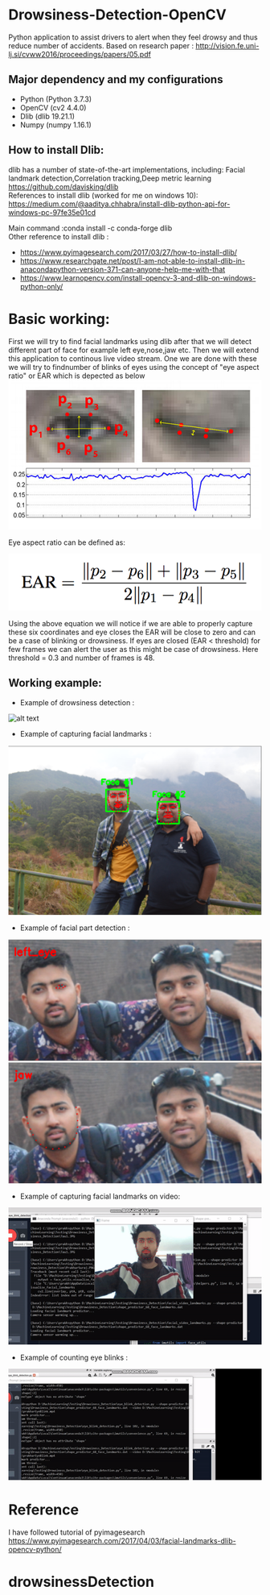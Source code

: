 # Drowsiness-Detection-OpenCV

Python application to assist drivers to alert when they feel drowsy and thus reduce number of accidents. Based on research paper : http://vision.fe.uni-lj.si/cvww2016/proceedings/papers/05.pdf

## Major dependency and my configurations
* Python (Python 3.7.3)
* OpenCV (cv2 4.4.0)
* Dlib (dlib 19.21.1) 
* Numpy (numpy 1.16.1)

## How to install Dlib:
dlib has a number of state-of-the-art implementations, including: Facial landmark detection,Correlation tracking,Deep metric learning https://github.com/davisking/dlib  
References to install dlib (worked for me on windows 10): https://medium.com/@aaditya.chhabra/install-dlib-python-api-for-windows-pc-97fe35e01cd

Main command :conda install -c conda-forge dlib    
Other reference to install dlib : 
* https://www.pyimagesearch.com/2017/03/27/how-to-install-dlib/
* https://www.researchgate.net/post/I-am-not-able-to-install-dlib-in-anacondapython-version-371-can-anyone-help-me-with-that
* https://www.learnopencv.com/install-opencv-3-and-dlib-on-windows-python-only/

# Basic working:
First we will try to find facial landmarks using dlib after that we will detect different part of face for example left eye,nose,jaw etc.
Then we will extend this application to continous live video stream. One we are done with these we will try to findnumber of blinks of eyes using the concept of "eye aspect ratio" or EAR which is depected as below
![alt text](https://github.com/prakhargurawa/Drowsiness-Detection-OpenCV/blob/main/media/blink_detection_plot.jpg?raw=true)

Eye aspect ratio can be defined as:

![alt text](https://github.com/prakhargurawa/Drowsiness-Detection-OpenCV/blob/main/media/blink_detection_equation.png?raw=true)

Using the above equation we will notice if we are able to properly capture these six coordinates and eye closes the EAR will be close to zero and can be a case of blinking or drowsiness.
If eyes are closed (EAR < threshold) for few frames we can alert the user as this might be case of drowsiness. Here threshold = 0.3 and number of frames is 48.

## Working example:
* Example of drowsiness detection :

![alt text](https://github.com/prakhargurawa/Drowsiness-Detection-OpenCV/blob/main/media/PrakharDrowsy.gif?raw=true)

* Example of capturing facial landmarks :

![alt text](https://github.com/prakhargurawa/Drowsiness-Detection-OpenCV/blob/main/media/Tau1FaceDetect.PNG?raw=true)

* Example of facial part detection :

![alt text](https://github.com/prakhargurawa/Drowsiness-Detection-OpenCV/blob/main/media/PrakharLeftEye.PNG?raw=true)
![alt text](https://github.com/prakhargurawa/Drowsiness-Detection-OpenCV/blob/main/media/PrakharJaw.PNG?raw=true)

* Example of capturing facial landmarks on video:

![alt text](https://github.com/prakhargurawa/Drowsiness-Detection-OpenCV/blob/main/media/PrakharLandmarks.gif?raw=true)

* Example of counting eye blinks :

![alt text](https://github.com/prakhargurawa/Drowsiness-Detection-OpenCV/blob/main/media/PrakharEyeBlink.gif?raw=true)


# Reference
I have followed tutorial of pyimagesearch https://www.pyimagesearch.com/2017/04/03/facial-landmarks-dlib-opencv-python/
# drowsinessDetection
